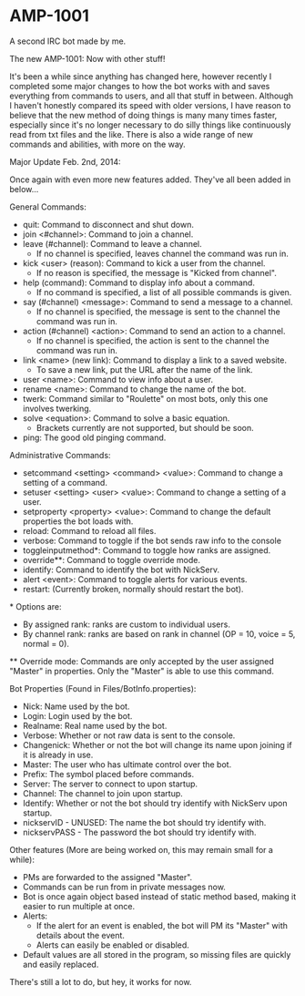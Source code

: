AMP-1001
========

A second IRC bot made by me.

The new AMP-1001: Now with other stuff!

It's been a while since anything has changed here, however recently I completed some major changes to how the bot works with and saves everything from commands to users, and all that stuff in between. Although I haven't honestly compared its speed with older versions, I have reason to believe that the new method of doing things is many many times faster, especially since it's no longer necessary to do silly things like continuously read from txt files and the like. There is also a wide range of new commands and abilities, with more on the way.

Major Update Feb. 2nd, 2014:

Once again with even more new features added. They've all been added in below...


General Commands:
- quit: Command to disconnect and shut down.
- join <#channel>: Command to join a channel.
- leave (#channel): Command to leave a channel. 
    - If no channel is specified, leaves channel the command was run in.
- kick \<user> (reason): Command to kick a user from the channel.
    - If no reason is specified, the message is "Kicked from channel".
- help (command): Command to display info about a command.
    - If no command is specified, a list of all possible commands is given.
- say (#channel) \<message>: Command to send a message to a channel.
    - If no channel is specified, the message is sent to the channel the command was run in.
- action (#channel) \<action>: Command to send an action to a channel.
    - If no channel is specified, the action is sent to the channel the command was run in.
- link \<name> (new link): Command to display a link to a saved website.
    - To save a new link, put the URL after the name of the link.
- user \<name>: Command to view info about a user.
- rename \<name>: Command to change the name of the bot.
- twerk: Command similar to "Roulette" on most bots, only this one involves twerking.
- solve \<equation>: Command to solve a basic equation.
    - Brackets currently are not supported, but should be soon.
- ping: The good old pinging command.

Administrative Commands:
- setcommand \<setting> \<command> \<value>: Command to change a setting of a command.
- setuser \<setting> \<user> \<value>: Command to change a setting of a user.
- setproperty \<property> \<value>: Command to change the default properties the bot loads with.
- reload: Command to reload all files.
- verbose: Command to toggle if the bot sends raw info to the console
- toggleinputmethod*: Command to toggle how ranks are assigned.
- override**: Command to toggle override mode.
- identify: Command to identify the bot with NickServ.
- alert \<event>: Command to toggle alerts for various events.
- restart: (Currently broken, normally should restart the bot).

\* Options are:
- By assigned rank: ranks are custom to individual users.
- By channel rank: ranks are based on rank in channel (OP = 10, voice = 5, normal = 0).

** Override mode: Commands are only accepted by the user assigned "Master" in properties. Only the "Master" is able to use this command.

Bot Properties (Found in Files/BotInfo.properties):
- Nick: Name used by the bot.
- Login: Login used by the bot.
- Realname: Real name used by the bot.
- Verbose: Whether or not raw data is sent to the console.
- Changenick: Whether or not the bot will change its name upon joining if it is already in use.
- Master: The user who has ultimate control over the bot.
- Prefix: The symbol placed before commands.
- Server: The server to connect to upon startup.
- Channel: The channel to join upon startup.
- Identify: Whether or not the bot should try identify with NickServ upon startup.
- nickservID - UNUSED: The name the bot should try identify with.
- nickservPASS - The password the bot should try identify with.

Other features (More are being worked on, this may remain small for a while):
- PMs are forwarded to the assigned "Master".
- Commands can be run from in private messages now.
- Bot is once again object based instead of static method based, making it easier to run multiple at once.
- Alerts:
    - If the alert for an event is enabled, the bot will PM its "Master" with details about the event.
    - Alerts can easily be enabled or disabled.
- Default values are all stored in the program, so missing files are quickly and easily replaced.

There's still a lot to do, but hey, it works for now.
